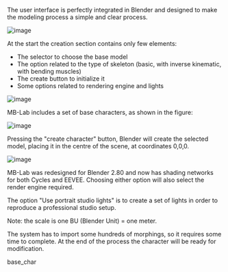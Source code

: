 The user interface is perfectly integrated in Blender and designed to
make the modeling process a simple and clear process.

![image](images/getting_started00.png)

At the start the creation section contains only few elements:

  - The selector to choose the base model
  - The option related to the type of skeleton (basic, with inverse
    kinematic, with bending muscles)
  - The create button to initialize it
  - Some options related to rendering engine and lights

![image](images/getting_started01.png)

MB-Lab includes a set of base characters, as shown in the figure:

![image](images/getting_started02.png)

Pressing the "create character" button, Blender will create the selected
model, placing it in the centre of the scene, at coordinates 0,0,0.

![image](images/getting_started03.png)

MB-Lab was redesigned for Blender 2.80 and now has shading networks for
both Cycles and EEVEE. Choosing either option will also select the
render engine required.

The option "Use portrait studio lights" is to create a set of lights in
order to reproduce a professional studio setup.

Note: the scale is one BU (Blender Unit) = one meter.

The system has to import some hundreds of morphings, so it requires some
time to complete. At the end of the process the character will be ready
for modification.

<div class="toctree" data-maxdepth="2">

base\_char

</div>
